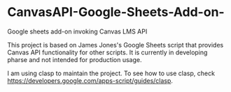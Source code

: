 # CanvasAPI-Google-Sheets-Add-on-
Google sheets add-on invoking Canvas LMS API

This project is based on James Jones's Google Sheets script that provides Canvas API functionality for other scripts. 
It is currently in developing pharse and not intended for production usage.

I am using clasp to maintain the project. To see how to use clasp, check https://developers.google.com/apps-script/guides/clasp.

